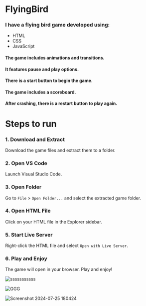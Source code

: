 # FlyingBird

<h3>I have a flying bird game developed using:</h3>
<ul>
  <li>HTML</li>
  <li>CSS</li>
  <li>JavaScript</li>
</ul>

<h4>The game includes animations and transitions.</h4>

<h4>It features pause and play options.</h4>
<h4>There is a start button to begin the game.</h4>
<h4>The game includes a scoreboard.</h4>
 <h4>After crashing, there is a restart button to play again.</h4>


<h1>Steps to run </h1>

<h3>1. Download and Extract</h3>
<p>Download the game files and extract them to a folder.</p>

<h3>2. Open VS Code</h3>
<p>Launch Visual Studio Code.</p>

<h3>3. Open Folder</h3>
<p>Go to <code>File</code> > <code>Open Folder...</code> and select the extracted game folder.</p>

<h3>4. Open HTML File</h3>
<p>Click on your HTML file in the Explorer sidebar.</p>

<h3>5. Start Live Server</h3>
<p>Right-click the HTML file and select <code>Open with Live Server</code>.</p>

<h3>6. Play and Enjoy</h3>
<p>The game will open in your browser. Play and enjoy!</p>



![sssssssssss](https://github.com/user-attachments/assets/1d00a0ff-8815-4135-b515-c1a5f4d222f2)





![GGG](https://github.com/user-attachments/assets/d76b5709-b855-4775-b728-902178c2727d)




![Screenshot 2024-07-25 180424](https://github.com/user-attachments/assets/39209908-4187-4a13-a4b5-1c82746e0f71)
